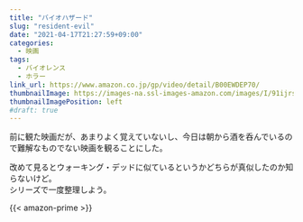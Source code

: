 ```yaml
---
title: "バイオハザード"
slug: "resident-evil"
date: "2021-04-17T21:27:59+09:00"
categories:
  - 映画
tags:
  - バイオレンス
  - ホラー
link_url: https://www.amazon.co.jp/gp/video/detail/B00EWDEP70/
thumbnailImage: https://images-na.ssl-images-amazon.com/images/I/91ijrscP5CL._SX300_.jpg
thumbnailImagePosition: left
#draft: true
---
```

前に観た映画だが、あまりよく覚えていないし、今日は朝から酒を呑んでいるので難解なものでない映画を観ることにした。
<!--more-->
改めて見るとウォーキング・デッドに似ているというかどちらが真似したのか知らないけど。  
シリーズで一度整理しよう。

{{< amazon-prime >}}
